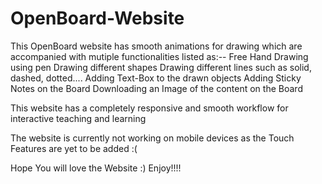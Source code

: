 # OpenBoard-Website

This OpenBoard website has smooth animations for drawing which are accompanied with mutiple functionalities listed as:--
Free Hand Drawing using pen
Drawing different shapes 
Drawing different lines such as solid, dashed, dotted....
Adding Text-Box to the drawn objects
Adding Sticky Notes on the Board
Downloading an Image of the content on the Board

This website has a completely responsive and smooth workflow for interactive teaching and learning

The website is currently not working on mobile devices as the Touch Features are yet to be added :(

Hope You will love the Website :)
Enjoy!!!!
